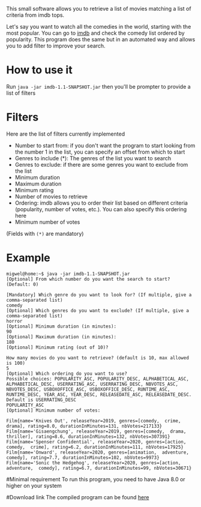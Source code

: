 This small software allows you to retrieve a list of movies matching a list of criteria from imdb tops.

Let's say you want to watch all the comedies in the world, starting with the most popular. You can go to [imdb](https://www.imdb.com/search/title/?genres=comedy) and check the comedy list ordered by popularity.
This program does the same but in an automated way and allows you to add filter to improve your search.

# How to use it
Run `java -jar imdb-1.1-SNAPSHOT.jar` then you'll be prompter to provide a list of filters

# Filters
Here are the list of filters currently implemented
* Number to start from: if you don't want the program to start looking from the number 1 in the list, you can specify an offset from which to start
* Genres to include (*): The genres of the list you want to search
* Genres to exclude: if there are some genres you want to exclude from the list
* Minimum duration
* Maximum duration
* Minimum rating
* Number of movies to retrieve
* Ordering: imdb allows you to order their list based on different criteria (popularity, number of votes, etc.). You can also specify this ordering here
* Minimum number of votes

(Fields with `(*)` are mandatory)

# Example
```
migwel@home:~$ java -jar imdb-1.1-SNAPSHOT.jar 
[Optional] From which number do you want the search to start? (Default: 0)

[Mandatory] Which genre do you want to look for? (If multiple, give a comma-separated list)
comedy
[Optional] Which genres do you want to exclude? (If multiple, give a comma-separated list)
horror
[Optional] Minimum duration (in minutes):
90
[Optional] Maximum duration (in minutes):
180
[Optional] Minimum rating (out of 10)?

How many movies do you want to retrieve? (default is 10, max allowed is 100)
5
[Optional] Which ordering do you want to use?
Possible choices: POPULARITY_ASC, POPULARITY_DESC, ALPHABETICAL_ASC, ALPHABETICAL_DESC, USERRATING_ASC, USERRATING_DESC, NBVOTES_ASC, NBVOTES_DESC, USBOXOFFICE_ASC, USBOXOFFICE_DESC, RUNTIME_ASC, RUNTIME_DESC, YEAR_ASC, YEAR_DESC, RELEASEDATE_ASC, RELEASEDATE_DESC. Default is USERRATING_DESC
POPULARITY_ASC
[Optional] Minimum number of votes: 

Film{name='Knives Out', releaseYear=2019, genres=[comedy,  crime,  drama], rating=8.0, durationInMinutes=131, nbVotes=217133}
Film{name='Gisaengchung', releaseYear=2019, genres=[comedy,  drama,  thriller], rating=8.6, durationInMinutes=132, nbVotes=307391}
Film{name='Spenser Confidential', releaseYear=2020, genres=[action,  comedy,  crime], rating=6.2, durationInMinutes=111, nbVotes=17925}
Film{name='Onward', releaseYear=2020, genres=[animation,  adventure,  comedy], rating=7.7, durationInMinutes=102, nbVotes=9973}
Film{name='Sonic the Hedgehog', releaseYear=2020, genres=[action,  adventure,  comedy], rating=6.7, durationInMinutes=99, nbVotes=30671}
```

#Minimal requirement
To run this program, you need to have Java 8.0 or higher on your system

#Download link
The compiled program can be found [here]()